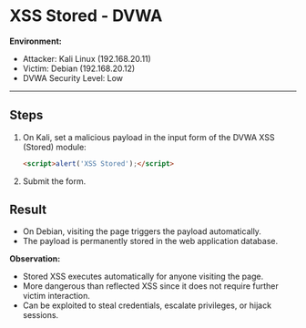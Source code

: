 # XSS Stored - DVWA

**Environment:**  
- Attacker: Kali Linux (192.168.20.11)  
- Victim: Debian (192.168.20.12)  
- DVWA Security Level: Low  

---

## Steps

1. On Kali, set a malicious payload in the input form of the DVWA XSS (Stored) module:
   ```html
   <script>alert('XSS Stored');</script>

2. Submit the form.


## Result

* On Debian, visiting the page triggers the payload automatically.
* The payload is permanently stored in the web application database.

**Observation:**

* Stored XSS executes automatically for anyone visiting the page.
* More dangerous than reflected XSS since it does not require further victim interaction.
* Can be exploited to steal credentials, escalate privileges, or hijack sessions.